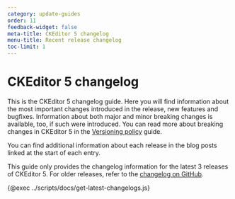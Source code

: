 ```yaml
---
category: update-guides
order: 11
feedback-widget: false
meta-title: CKEditor 5 changelog
menu-title: Recent release changelog
toc-limit: 1
---
```


# CKEditor 5 changelog

This is the CKEditor 5 changelog guide. Here you will find information about the most important changes introduced in the release, new features and bugfixes. Information about both major and minor breaking changes is available, too, if such were introduced. You can read more about breaking changes in CKEditor 5 in the [Versioning policy](https://ckeditor.com/docs/ckeditor5/latest/support/versioning-policy.html#major-and-minor-breaking-changes) guide.

You can find additional information about each release in the blog posts linked at the start of each entry.

This guide only provides the changelog information for the latest 3 releases of CKEditor 5. For older releases, refer to the [changelog on GitHub](https://github.com/ckeditor/ckeditor5/blob/stable/CHANGELOG.md).

{@exec ../scripts/docs/get-latest-changelogs.js}
